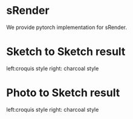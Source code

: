 # sRender
We provide pytorch implementation for sRender.
# Sketch to Sketch result 
left:croquis style right: charcoal style
# Photo to Sketch result
left:croquis style right: charcoal style
